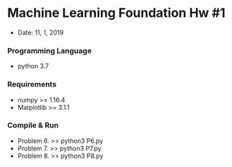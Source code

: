 # Machine Learning Foundation Hw #1
- Date: 11, 1, 2019

### Programming Language
- python 3.7

### Requirements
- numpy >= 1.16.4
- Matplotlib >= 3.1.1

### Compile & Run
- Problem 6.     >> python3 P6.py
- Problem 7.     >> python3 P7.py
- Problem 8.     >> python3 P8.py

